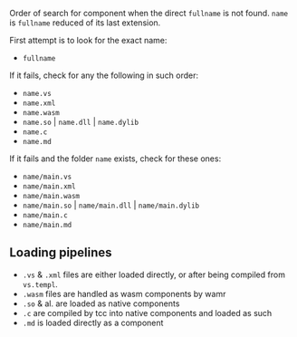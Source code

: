 Order of search for component when the direct `fullname` is not found. `name` is `fullname` reduced of its last extension.

First attempt is to look for the exact name:

- `fullname`

If it fails, check for any the following in such order:

- `name.vs`
- `name.xml`
- `name.wasm`
- `name.so` | `name.dll` | `name.dylib`
- `name.c`
- `name.md`

If it fails and the folder `name` exists, check for these ones:

- `name/main.vs`
- `name/main.xml`
- `name/main.wasm`
- `name/main.so` | `name/main.dll` | `name/main.dylib`
- `name/main.c`
- `name/main.md`

## Loading pipelines

- `.vs` & `.xml` files are either loaded directly, or after being compiled from `vs.templ`.
- `.wasm` files are handled as wasm components by wamr
- `.so` & al. are loaded as native components
- `.c` are compiled by tcc into native components and loaded as such
- `.md` is loaded directly as a component
